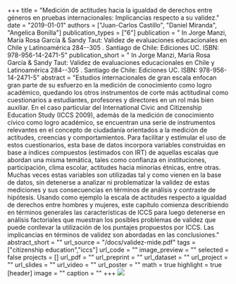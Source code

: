 +++
title = "Medición de actitudes hacia la igualdad de derechos entre géneros en pruebas internacionales: Implicancias respecto a su validez."
date = "2019-01-01"
authors = ["Juan-Carlos Castillo", "Daniel Miranda", "Angelica Bonilla"]
publication_types = ["6"]
publication = " In Jorge Manzi, María Rosa García & Sandy Taut: Validez de evaluaciones educacionales en Chile y Latinoamérica 284--305 . Santiago de Chile: Ediciones UC. ISBN: 978-956-14-2471-5"
publication_short = " In Jorge Manzi, María Rosa García & Sandy Taut: Validez de evaluaciones educacionales en Chile y Latinoamérica 284--305 . Santiago de Chile: Ediciones UC. ISBN: 978-956-14-2471-5"
abstract = "Estudios internacionales de gran escala enfocan gran parte de su esfuerzo en la medición de conocimiento como logro académico, quedando los otros instrumentos de corte más actitudinal como cuestionarios a estudiantes, profesores y directores en un rol más bien auxiliar. En el caso particular del International Civic and Citizenship Education Study (ICCS 2009), además de la medición de conocimiento cívico como logro académico, se encuentran una serie de instrumentos relevantes en el concepto de ciudadanía orientados a la medición de actitudes, creencias y comportamientos. Para facilitar y estimular el uso de estos cuestionarios, esta base de datos incorpora variables construidas en base a índices compuestos (estimados con IRT) de aquellas escalas que abordan una misma temática, tales como confianza en instituciones, participación, clima escolar, actitudes hacia minorías étnicas, entre otras. Muchas veces estas variables son utilizadas tal y como vienen en la base de datos, sin detenerse a analizar ni problematizar la validez de estas mediciones y sus consecuencias en términos de análisis y contraste de hipótesis. Usando como ejemplo la escala de actitudes respecto a igualdad de derechos entre hombres y mujeres, este capítulo comienza describiendo en términos generales las características de ICCS para luego detenerse en análisis factoriales que muestran los posibles problemas de validez que puede conllevar la utilización de los puntajes propuestos por ICCS. Las implicancias en términos de validez son abordadas en las conclusiones."
abstract_short = ""
url_source = "/docs/validez-mide.pdf"
tags = ["citizenship education","iccs"]
url_code = ""
image_preview = ""
selected = false
projects = []
url_pdf = ""
url_preprint = ""
url_dataset = ""
url_project = ""
url_slides = ""
url_video = ""
url_poster = ""
math = true
highlight = true
[header]
image = ""
caption = ""
+++
![](/images/validez-mide.jpeg)
